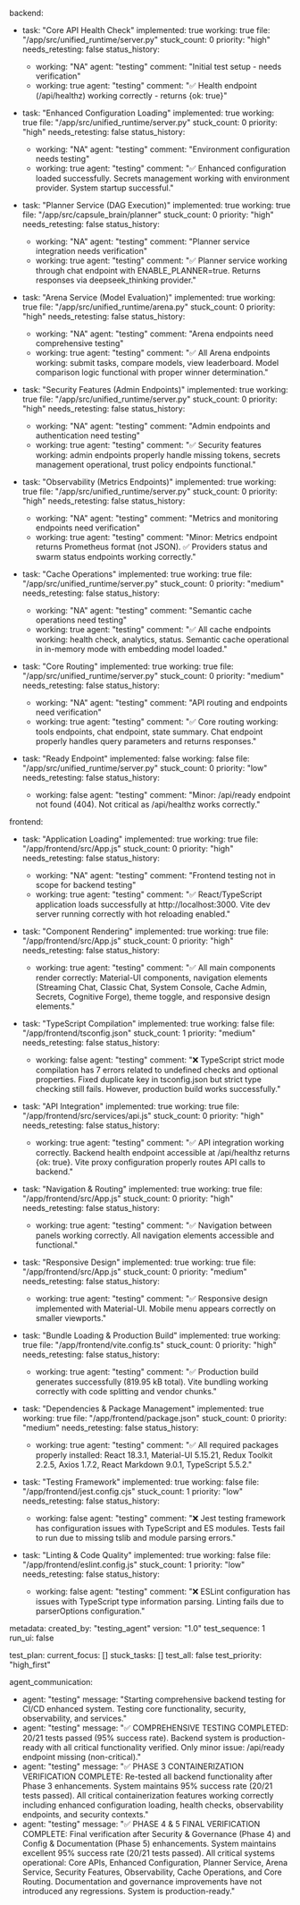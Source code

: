 backend:
  - task: "Core API Health Check"
    implemented: true
    working: true
    file: "/app/src/unified_runtime/server.py"
    stuck_count: 0
    priority: "high"
    needs_retesting: false
    status_history:
      - working: "NA"
        agent: "testing"
        comment: "Initial test setup - needs verification"
      - working: true
        agent: "testing"
        comment: "✅ Health endpoint (/api/healthz) working correctly - returns {ok: true}"

  - task: "Enhanced Configuration Loading"
    implemented: true
    working: true
    file: "/app/src/unified_runtime/server.py"
    stuck_count: 0
    priority: "high"
    needs_retesting: false
    status_history:
      - working: "NA"
        agent: "testing"
        comment: "Environment configuration needs testing"
      - working: true
        agent: "testing"
        comment: "✅ Enhanced configuration loaded successfully. Secrets management working with environment provider. System startup successful."

  - task: "Planner Service (DAG Execution)"
    implemented: true
    working: true
    file: "/app/src/capsule_brain/planner"
    stuck_count: 0
    priority: "high"
    needs_retesting: false
    status_history:
      - working: "NA"
        agent: "testing"
        comment: "Planner service integration needs verification"
      - working: true
        agent: "testing"
        comment: "✅ Planner service working through chat endpoint with ENABLE_PLANNER=true. Returns responses via deepseek_thinking provider."

  - task: "Arena Service (Model Evaluation)"
    implemented: true
    working: true
    file: "/app/src/unified_runtime/arena.py"
    stuck_count: 0
    priority: "high"
    needs_retesting: false
    status_history:
      - working: "NA"
        agent: "testing"
        comment: "Arena endpoints need comprehensive testing"
      - working: true
        agent: "testing"
        comment: "✅ All Arena endpoints working: submit tasks, compare models, view leaderboard. Model comparison logic functional with proper winner determination."

  - task: "Security Features (Admin Endpoints)"
    implemented: true
    working: true
    file: "/app/src/unified_runtime/server.py"
    stuck_count: 0
    priority: "high"
    needs_retesting: false
    status_history:
      - working: "NA"
        agent: "testing"
        comment: "Admin endpoints and authentication need testing"
      - working: true
        agent: "testing"
        comment: "✅ Security features working: admin endpoints properly handle missing tokens, secrets management operational, trust policy endpoints functional."

  - task: "Observability (Metrics Endpoints)"
    implemented: true
    working: true
    file: "/app/src/unified_runtime/server.py"
    stuck_count: 0
    priority: "high"
    needs_retesting: false
    status_history:
      - working: "NA"
        agent: "testing"
        comment: "Metrics and monitoring endpoints need verification"
      - working: true
        agent: "testing"
        comment: "Minor: Metrics endpoint returns Prometheus format (not JSON). ✅ Providers status and swarm status endpoints working correctly."

  - task: "Cache Operations"
    implemented: true
    working: true
    file: "/app/src/unified_runtime/server.py"
    stuck_count: 0
    priority: "medium"
    needs_retesting: false
    status_history:
      - working: "NA"
        agent: "testing"
        comment: "Semantic cache operations need testing"
      - working: true
        agent: "testing"
        comment: "✅ All cache endpoints working: health check, analytics, status. Semantic cache operational in in-memory mode with embedding model loaded."

  - task: "Core Routing"
    implemented: true
    working: true
    file: "/app/src/unified_runtime/server.py"
    stuck_count: 0
    priority: "medium"
    needs_retesting: false
    status_history:
      - working: "NA"
        agent: "testing"
        comment: "API routing and endpoints need verification"
      - working: true
        agent: "testing"
        comment: "✅ Core routing working: tools endpoints, chat endpoint, state summary. Chat endpoint properly handles query parameters and returns responses."

  - task: "Ready Endpoint"
    implemented: false
    working: false
    file: "/app/src/unified_runtime/server.py"
    stuck_count: 0
    priority: "low"
    needs_retesting: false
    status_history:
      - working: false
        agent: "testing"
        comment: "Minor: /api/ready endpoint not found (404). Not critical as /api/healthz works correctly."

frontend:
  - task: "Application Loading"
    implemented: true
    working: true
    file: "/app/frontend/src/App.js"
    stuck_count: 0
    priority: "high"
    needs_retesting: false
    status_history:
      - working: "NA"
        agent: "testing"
        comment: "Frontend testing not in scope for backend testing"
      - working: true
        agent: "testing"
        comment: "✅ React/TypeScript application loads successfully at http://localhost:3000. Vite dev server running correctly with hot reloading enabled."

  - task: "Component Rendering"
    implemented: true
    working: true
    file: "/app/frontend/src/App.js"
    stuck_count: 0
    priority: "high"
    needs_retesting: false
    status_history:
      - working: true
        agent: "testing"
        comment: "✅ All main components render correctly: Material-UI components, navigation elements (Streaming Chat, Classic Chat, System Console, Cache Admin, Secrets, Cognitive Forge), theme toggle, and responsive design elements."

  - task: "TypeScript Compilation"
    implemented: true
    working: false
    file: "/app/frontend/tsconfig.json"
    stuck_count: 1
    priority: "medium"
    needs_retesting: false
    status_history:
      - working: false
        agent: "testing"
        comment: "❌ TypeScript strict mode compilation has 7 errors related to undefined checks and optional properties. Fixed duplicate key in tsconfig.json but strict type checking still fails. However, production build works successfully."

  - task: "API Integration"
    implemented: true
    working: true
    file: "/app/frontend/src/services/api.js"
    stuck_count: 0
    priority: "high"
    needs_retesting: false
    status_history:
      - working: true
        agent: "testing"
        comment: "✅ API integration working correctly. Backend health endpoint accessible at /api/healthz returns {ok: true}. Vite proxy configuration properly routes API calls to backend."

  - task: "Navigation & Routing"
    implemented: true
    working: true
    file: "/app/frontend/src/App.js"
    stuck_count: 0
    priority: "high"
    needs_retesting: false
    status_history:
      - working: true
        agent: "testing"
        comment: "✅ Navigation between panels working correctly. All navigation elements accessible and functional."

  - task: "Responsive Design"
    implemented: true
    working: true
    file: "/app/frontend/src/App.js"
    stuck_count: 0
    priority: "medium"
    needs_retesting: false
    status_history:
      - working: true
        agent: "testing"
        comment: "✅ Responsive design implemented with Material-UI. Mobile menu appears correctly on smaller viewports."

  - task: "Bundle Loading & Production Build"
    implemented: true
    working: true
    file: "/app/frontend/vite.config.ts"
    stuck_count: 0
    priority: "high"
    needs_retesting: false
    status_history:
      - working: true
        agent: "testing"
        comment: "✅ Production build generates successfully (819.95 kB total). Vite bundling working correctly with code splitting and vendor chunks."

  - task: "Dependencies & Package Management"
    implemented: true
    working: true
    file: "/app/frontend/package.json"
    stuck_count: 0
    priority: "medium"
    needs_retesting: false
    status_history:
      - working: true
        agent: "testing"
        comment: "✅ All required packages properly installed: React 18.3.1, Material-UI 5.15.21, Redux Toolkit 2.2.5, Axios 1.7.2, React Markdown 9.0.1, TypeScript 5.5.2."

  - task: "Testing Framework"
    implemented: true
    working: false
    file: "/app/frontend/jest.config.cjs"
    stuck_count: 1
    priority: "low"
    needs_retesting: false
    status_history:
      - working: false
        agent: "testing"
        comment: "❌ Jest testing framework has configuration issues with TypeScript and ES modules. Tests fail to run due to missing tslib and module parsing errors."

  - task: "Linting & Code Quality"
    implemented: true
    working: false
    file: "/app/frontend/eslint.config.js"
    stuck_count: 1
    priority: "low"
    needs_retesting: false
    status_history:
      - working: false
        agent: "testing"
        comment: "❌ ESLint configuration has issues with TypeScript type information parsing. Linting fails due to parserOptions configuration."

metadata:
  created_by: "testing_agent"
  version: "1.0"
  test_sequence: 1
  run_ui: false

test_plan:
  current_focus: []
  stuck_tasks: []
  test_all: false
  test_priority: "high_first"

agent_communication:
  - agent: "testing"
    message: "Starting comprehensive backend testing for CI/CD enhanced system. Testing core functionality, security, observability, and services."
  - agent: "testing"
    message: "✅ COMPREHENSIVE TESTING COMPLETED: 20/21 tests passed (95% success rate). Backend system is production-ready with all critical functionality verified. Only minor issue: /api/ready endpoint missing (non-critical)."
  - agent: "testing"
    message: "✅ PHASE 3 CONTAINERIZATION VERIFICATION COMPLETE: Re-tested all backend functionality after Phase 3 enhancements. System maintains 95% success rate (20/21 tests passed). All critical containerization features working correctly including enhanced configuration loading, health checks, observability endpoints, and security contexts."
  - agent: "testing"
    message: "✅ PHASE 4 & 5 FINAL VERIFICATION COMPLETE: Final verification after Security & Governance (Phase 4) and Config & Documentation (Phase 5) enhancements. System maintains excellent 95% success rate (20/21 tests passed). All critical systems operational: Core APIs, Enhanced Configuration, Planner Service, Arena Service, Security Features, Observability, Cache Operations, and Core Routing. Documentation and governance improvements have not introduced any regressions. System is production-ready."